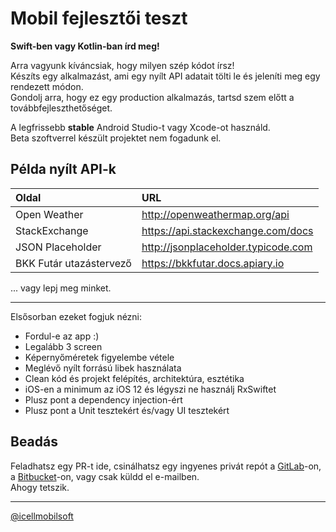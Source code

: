 # Mobil fejlesztői teszt

**Swift-ben vagy Kotlin-ban írd meg!**

Arra vagyunk kíváncsiak, hogy milyen szép kódot írsz!  
Készíts egy alkalmazást, ami egy nyílt API adatait tölti le és jeleníti meg egy rendezett módon.  
Gondolj arra, hogy ez egy production alkalmazás, tartsd szem előtt a továbbfejleszthetőséget.

A legfrissebb **stable** Android Studio-t vagy Xcode-ot használd.   
Beta szoftverrel készült projektet nem fogadunk el.

## Példa nyílt API-k

| Oldal | URL |
| :- | :- |
| Open Weather | http://openweathermap.org/api |
| StackExchange | https://api.stackexchange.com/docs |
| JSON Placeholder | http://jsonplaceholder.typicode.com |
| BKK Futár utazástervező | https://bkkfutar.docs.apiary.io |

... vagy lepj meg minket. 

---

Elsősorban ezeket fogjuk nézni:
* Fordul-e az app :)
* Legalább 3 screen
* Képernyőméretek figyelembe vétele
* Meglévő nyílt forrású libek használata
* Clean kód és projekt felépítés, architektúra, esztétika
* iOS-en a minimum az iOS 12 és légyszi ne használj RxSwiftet
* Plusz pont a dependency injection-ért
* Plusz pont a Unit tesztekért és/vagy UI tesztekért

## Beadás

Feladhatsz egy PR-t ide, csinálhatsz egy ingyenes privát repót a [GitLab](https://www.gitlab.com)-on, a [Bitbucket](https://bitbucket.org)-on, vagy csak küldd el e-mailben.  
Ahogy tetszik.

---

[@icellmobilsoft](https://github.com/icellmobilsoft)
